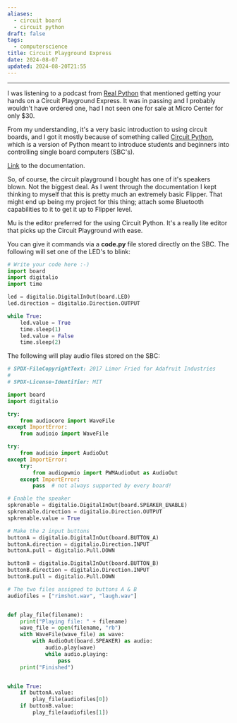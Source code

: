 ```yaml
---
aliases:
  - circuit board
  - circuit python
draft: false
tags:
  - computerscience
title: Circuit Playground Express
date: 2024-08-07
updated: 2024-08-20T21:55
---
```


-------------------------------------------------------------------------------

I was listening to a podcast from [Real Python](https://realpython.com/) that mentioned getting your hands on a Circuit Playground Express. It was in passing and I probably wouldn't have ordered one, had I not seen one for sale at Micro Center for only $30. 

From my understanding, it's a very basic introduction to using circuit boards, and I got it mostly because of something called [Circuit Python](https://circuitpython.org/), which is a version of Python meant to introduce students and beginners into controlling single board computers (SBC's).

[Link](https://learn.adafruit.com/adafruit-circuit-playground-express) to the documentation.

So, of course, the circuit playground I bought has one of it's speakers blown. Not the biggest deal. As I went through the documentation I kept thinking to myself that this is pretty much an extremely basic Flipper. That might end up being my project for this thing; attach some Bluetooth capabilities to it to get it up to Flipper level.

Mu is the editor preferred for the using Circuit Python. It's a really lite editor that picks up the Circuit Playground with ease.

You can give it commands via a **code.py** file stored directly on the SBC. The following will set one of the LED's to blink:

```python
# Write your code here :-)
import board
import digitalio
import time

led = digitalio.DigitalInOut(board.LED)
led.direction = digitalio.Direction.OUTPUT

while True:
    led.value = True
    time.sleep(1)
    led.value = False
    time.sleep(2)
```


The following will play audio files stored on the SBC:

```python
# SPDX-FileCopyrightText: 2017 Limor Fried for Adafruit Industries
#
# SPDX-License-Identifier: MIT

import board
import digitalio

try:
    from audiocore import WaveFile
except ImportError:
    from audioio import WaveFile

try:
    from audioio import AudioOut
except ImportError:
    try:
        from audiopwmio import PWMAudioOut as AudioOut
    except ImportError:
        pass  # not always supported by every board!

# Enable the speaker
spkrenable = digitalio.DigitalInOut(board.SPEAKER_ENABLE)
spkrenable.direction = digitalio.Direction.OUTPUT
spkrenable.value = True

# Make the 2 input buttons
buttonA = digitalio.DigitalInOut(board.BUTTON_A)
buttonA.direction = digitalio.Direction.INPUT
buttonA.pull = digitalio.Pull.DOWN

buttonB = digitalio.DigitalInOut(board.BUTTON_B)
buttonB.direction = digitalio.Direction.INPUT
buttonB.pull = digitalio.Pull.DOWN

# The two files assigned to buttons A & B
audiofiles = ["rimshot.wav", "laugh.wav"]


def play_file(filename):
    print("Playing file: " + filename)
    wave_file = open(filename, "rb")
    with WaveFile(wave_file) as wave:
        with AudioOut(board.SPEAKER) as audio:
            audio.play(wave)
            while audio.playing:
                pass
    print("Finished")


while True:
    if buttonA.value:
        play_file(audiofiles[0])
    if buttonB.value:
        play_file(audiofiles[1])

```

